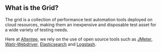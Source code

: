 ## What is the Grid?

The grid is a collection of performance test automation tools deployed on cloud resources, making them an inexpensive and disposable test asset for a wide variety of testing needs. 

Here at [Altentee](http://altentee.com/), we rely on the use of open source tools such as [JMeter](http://jmeter.apache.org), [Watir-Webdriver](http://watirwebdriver.com), [Elasticsearch](http://www.elasticsearch.org/) and [Logstash](http://logstash.net/).